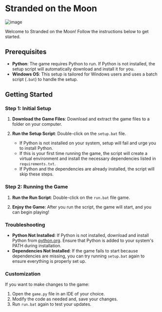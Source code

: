 # Stranded on the Moon

![image](https://github.com/user-attachments/assets/732aa364-882d-4def-b991-a1e8565ed9b3)

Welcome to Stranded on the Moon! Follow the instructions below to get started.

## Prerequisites

- **Python**: The game requires Python to run. If Python is not installed, the setup script will automatically download and install it for you.
- **Windows OS**: This setup is tailored for Windows users and uses a batch script (`.bat`) to handle the setup.

## Getting Started

### Step 1: Initial Setup

1. **Download the Game Files**: Download and extract the game files to a folder on your computer.

2. **Run the Setup Script**: Double-click on the `setup.bat` file.

   - If Python is not installed on your system, setup will fail and urge you to install Python.
   - If this is your first time running the game, the script will create a virtual environment and install the necessary dependencies listed in `requirements.txt`.
   - If Python and the dependencies are already installed, the script will skip these steps.

### Step 2: Running the Game

1. **Run the Run Script**: Double-click on the `run.bat` file game.

2. **Enjoy the Game**: After you run the script, the game will start, and you can begin playing!

### Troubleshooting

- **Python Not Installed**: If Python is not installed, download and install Python from [python.org](https://www.python.org/downloads/). Ensure that Python is added to your system's PATH during installation.
- **Dependencies Not Installed**: If the game fails to start because dependencies are missing, you can try running `setup.bat` again to ensure everything is properly set up.

### Customization

If you want to make changes to the game:

1. Open the `game.py` file in an IDE of your choice.
2. Modify the code as needed and, save your changes.
3. Run `run.bat` again to test your updates.
